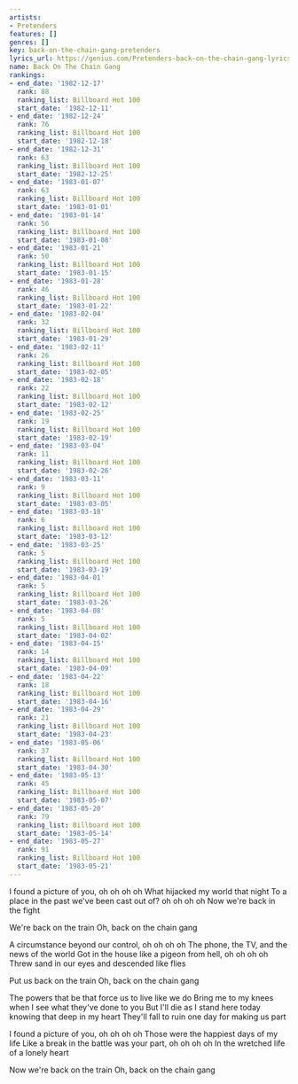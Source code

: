 ```yaml
---
artists:
- Pretenders
features: []
genres: []
key: back-on-the-chain-gang-pretenders
lyrics_url: https://genius.com/Pretenders-back-on-the-chain-gang-lyrics
name: Back On The Chain Gang
rankings:
- end_date: '1982-12-17'
  rank: 88
  ranking_list: Billboard Hot 100
  start_date: '1982-12-11'
- end_date: '1982-12-24'
  rank: 76
  ranking_list: Billboard Hot 100
  start_date: '1982-12-18'
- end_date: '1982-12-31'
  rank: 63
  ranking_list: Billboard Hot 100
  start_date: '1982-12-25'
- end_date: '1983-01-07'
  rank: 63
  ranking_list: Billboard Hot 100
  start_date: '1983-01-01'
- end_date: '1983-01-14'
  rank: 56
  ranking_list: Billboard Hot 100
  start_date: '1983-01-08'
- end_date: '1983-01-21'
  rank: 50
  ranking_list: Billboard Hot 100
  start_date: '1983-01-15'
- end_date: '1983-01-28'
  rank: 46
  ranking_list: Billboard Hot 100
  start_date: '1983-01-22'
- end_date: '1983-02-04'
  rank: 32
  ranking_list: Billboard Hot 100
  start_date: '1983-01-29'
- end_date: '1983-02-11'
  rank: 26
  ranking_list: Billboard Hot 100
  start_date: '1983-02-05'
- end_date: '1983-02-18'
  rank: 22
  ranking_list: Billboard Hot 100
  start_date: '1983-02-12'
- end_date: '1983-02-25'
  rank: 19
  ranking_list: Billboard Hot 100
  start_date: '1983-02-19'
- end_date: '1983-03-04'
  rank: 11
  ranking_list: Billboard Hot 100
  start_date: '1983-02-26'
- end_date: '1983-03-11'
  rank: 9
  ranking_list: Billboard Hot 100
  start_date: '1983-03-05'
- end_date: '1983-03-18'
  rank: 6
  ranking_list: Billboard Hot 100
  start_date: '1983-03-12'
- end_date: '1983-03-25'
  rank: 5
  ranking_list: Billboard Hot 100
  start_date: '1983-03-19'
- end_date: '1983-04-01'
  rank: 5
  ranking_list: Billboard Hot 100
  start_date: '1983-03-26'
- end_date: '1983-04-08'
  rank: 5
  ranking_list: Billboard Hot 100
  start_date: '1983-04-02'
- end_date: '1983-04-15'
  rank: 14
  ranking_list: Billboard Hot 100
  start_date: '1983-04-09'
- end_date: '1983-04-22'
  rank: 18
  ranking_list: Billboard Hot 100
  start_date: '1983-04-16'
- end_date: '1983-04-29'
  rank: 21
  ranking_list: Billboard Hot 100
  start_date: '1983-04-23'
- end_date: '1983-05-06'
  rank: 37
  ranking_list: Billboard Hot 100
  start_date: '1983-04-30'
- end_date: '1983-05-13'
  rank: 45
  ranking_list: Billboard Hot 100
  start_date: '1983-05-07'
- end_date: '1983-05-20'
  rank: 79
  ranking_list: Billboard Hot 100
  start_date: '1983-05-14'
- end_date: '1983-05-27'
  rank: 91
  ranking_list: Billboard Hot 100
  start_date: '1983-05-21'
---
```

I found a picture of you, oh oh oh oh
What hijacked my world that night
To a place in the past we've been cast out of? oh oh oh oh
Now we're back in the fight


We're back on the train
Oh, back on the chain gang


A circumstance beyond our control, oh oh oh oh
The phone, the TV, and the news of the world
Got in the house like a pigeon from hell, oh oh oh oh
Threw sand in our eyes and descended like flies


Put us back on the train
Oh, back on the chain gang


The powers that be that force us to live like we do
Bring me to my knees when I see what they've done to you
But I'll die as I stand here today knowing that deep in my heart
They'll fall to ruin one day for making us part


I found a picture of you, oh oh oh oh
Those were the happiest days of my life
Like a break in the battle was your part, oh oh oh oh
In the wretched life of a lonely heart


Now we're back on the train
Oh, back on the chain gang
